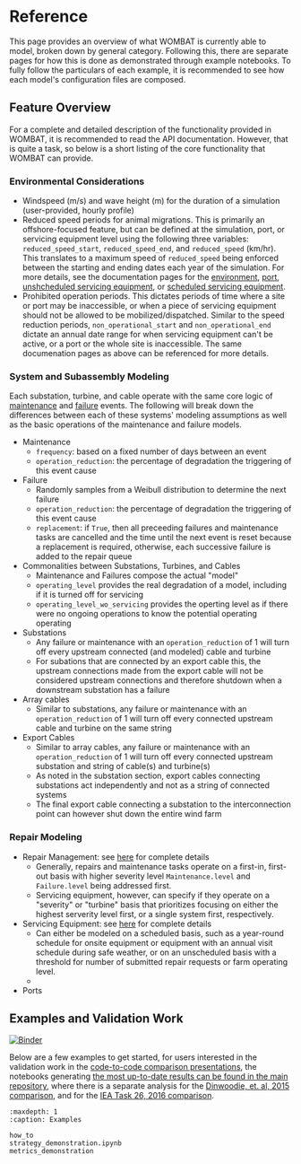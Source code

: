
Reference
=========

This page provides an overview of what WOMBAT is currently able to model, broken down by
general category. Following this, there are separate pages for how this is done as
demonstrated through example notebooks. To fully follow the particulars of each example,
it is recommended to see how each model's configuration files are composed.

## Feature Overview

For a complete and detailed description of the functionality provided in WOMBAT, it is
recommended to read the API documentation. However, that is quite a task, so below is
a short listing of the core functionality that WOMBAT can provide.

### Environmental Considerations

- Windspeed (m/s) and wave height (m) for the duration of a simulation (user-provided,
  hourly profile)
- Reduced speed periods for animal migrations. This is primarily an offshore-focused
  feature, but can be defined at the simulation, port, or servicing equipment level
  using the following three variables: `reduced_speed_start`, `reduced_speed_end`, and
  `reduced_speed` (km/hr). This translates to a maximum speed of `reduced_speed` being
  enforced between the starting and ending dates each year of the simulation. For more
  details, see the documentation pages for the
  [environment](../API/simulation.md#environment), [port](../API/simulation.md#port),
  [unshcheduled servicing equipment](../API/types.md#unscheduled-service-equipment), or
  [scheduled servicing equipment](../API/types.md#scheduled-service-equipment).
- Prohibited operation periods. This dictates periods of time where a site or port may
  be inaccessible, or when a piece of servicing equipment should not be allowed to be
  mobilized/dispatched. Similar to the speed reduction periods, `non_operational_start`
  and `non_operational_end` dictate an annual date range for when servicing equipment
  can't be active, or a port or the whole site is inaccessible. The same documenation
  pages as above can be referenced for more details.

### System and Subassembly Modeling

Each substation, turbine, and cable operate with the same core logic of
[maintenance](../API/types.md#maintenance-tasks) and [failure](../API/types.md#failures)
events. The following will break down the differences between each of these systems'
modeling assumptions as well as the basic operations of the maintenance and failure models.

- Maintenance
  - `frequency`: based on a fixed number of days between an event
  - `operation_reduction`: the percentage of degradation the triggering of this event
    cause
- Failure
  - Randomly samples from a Weibull distribution to determine the next failure
  - `operation_reduction`: the percentage of degradation the triggering of this event
    cause
  - `replacement`: if `True`, then all preceeding failures and maintenance tasks are
    cancelled and the time until the next event is reset because a replacement is
    required, otherwise, each successive failure is added to the repair queue
- Commonalities between Substations, Turbines, and Cables
  - Maintenance and Failures compose the actual "model"
  - `operating_level` provides the real degradation of a model, including if it is turned
    off for servicing
  - `operating_level_wo_servicing` provides the operting level as if there were no
    ongoing operations to know the potential operating operating
- Substations
  - Any failure or maintenance with an `operation_reduction` of 1 will turn off every
    upstream connected (and modeled) cable and turbine
  - For subations that are connected by an export cable this, the upstream connections
    made from the export cable will not be considered upstream connections and therefore
    shutdown when a downstream substation has a failure
- Array cables
  - Similar to substations, any failure or maintenance with an `operation_reduction` of
    1 will turn off every connected upstream cable and turbine on the same string
- Export Cables
  - Similar to array cables, any failure or maintenance with an `operation_reduction` of
    1 will turn off every connected upstream substation and string of cable(s) and
    turbine(s)
  - As noted in the substation section, export cables connecting substations act
    independently and not as a string of connected systems
  - The final export cable connecting a substation to the interconnection point can
    however shut down the entire wind farm

### Repair Modeling

- Repair Management: see [here](../API/simulation.md#repair-management) for complete details
  - Generally, repairs and maintenance tasks operate on a first-in, first-out basis with
    higher severity level `Maintenance.level` and `Failure.level` being addressed first.
  - Servicing equipment, however, can specify if they operate on a "severity" or "turbine"
    basis that prioritizes focusing on either the highest serverity level first, or
    a single system first, respectively.
- Servicing Equipment: see [here](../API/simulation.md#servicing-equipment) for complete details
  - Can either be modeled on a scheduled basis, such as a year-round schedule for onsite
    equipment or equipment with an annual visit schedule during safe weather, or on
    an unscheduled basis with a threshold for number of submitted repair requests or
    farm operating level.
  -
- Ports


## Examples and Validation Work

[![Binder](https://mybinder.org/badge_logo.svg)](https://mybinder.org/v2/gh/WISDEM/WOMBAT/main?filepath=examples)

Below are a few examples to get started, for users interested in the validation work in
the [code-to-code comparison presentations](../presentations.md#code-to-code-comparison),
the notebooks generating [the most up-to-date results can be found in the main repository](https://github.com/WISDEM/WOMBAT/examples/), where there is a separate analysis
for the
[Dinwoodie, et. al, 2015 comparison](https://github.com/WISDEM/WOMBAT/blob/main/examples/dinwoodie_validation.ipynb),
and for the [IEA Task 26, 2016 comparison](https://github.com/WISDEM/blob/main/WOMBAT/examples/iea_26_validation.ipynb).

```{toctree}
:maxdepth: 1
:caption: Examples

how_to
strategy_demonstration.ipynb
metrics_demonstration
```
